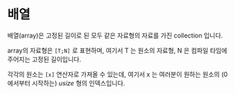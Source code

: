 # 배열

배열(array)은 고정된 길이로 된 모두 같은 자료형의 자료를 가진 collection 입니다.

array의 자료형은 `[T;N]` 로 표현하며, 여기서 T 는 원소의 자료형, N 은 컴파일 타임에 주어지는 고정된 길이입니다.

각각의 원소는 `[x]` 연산자로 가져올 수 있는데, 여기서 x 는 여러분이 원하는 원소의 (0 에서부터 시작하는) _usize_ 형의 인덱스입니다.
